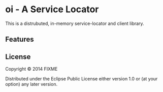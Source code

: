 # oi - A Service Locator

This is a distrubuted, in-memory service-locator and client library.

## Features


## License

Copyright © 2014 FIXME

Distributed under the Eclipse Public License either version 1.0 or (at
your option) any later version.
